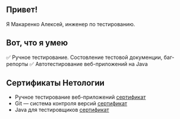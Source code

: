## Привет!

Я Макаренко Алексей, инженер по тестированию.

## Вот, что я умею
:white_check_mark: Ручное тестирование. Состовление тестовой докуменции, баг-репорты 
:white_check_mark: Автотестирование веб-приложений на Java 

## Сертификаты Нетологии
- Ручное тестирование веб-приложений [cертификат](https://netology.ru/backend/api/user/programs/27467/pdf_certificate)
- Git — система контроля версий [cертификат](https://netology.ru/backend/api/user/programs/27310/pdf_certificate)
- Java для тестировщиков [cертификат](https://netology.ru/backend/api/user/programs/30380/pdf_certificate)
